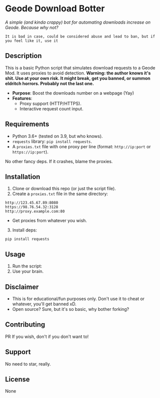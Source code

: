 # Geode Download Botter

*A simple (and kinda crappy) bot for automating downloads increase on Geode. Because why not?*

```It is bad in case, could be considered abuse and lead to ban, but if you feel like it, use it```

## Description
This is a basic Python script that simulates download requests to a Geode Mod. It uses proxies to avoid detection. **Warning: the author knows it's shit. Use at your own risk. It might break, get you banned, or summon eldritch horrors. Probably not the last one.**

- **Purpose**: Boost the downloads number on a webpage (Yay)
- **Features**:
  - Proxy support (HTTP/HTTPS).
  - Interactive request count input.

## Requirements
- Python 3.6+ (tested on 3.9, but who knows).
- `requests` library: `pip install requests`.
- A `proxies.txt` file with one proxy per line (format: `http://ip:port` or `https://ip:port`).

No other fancy deps. If it crashes, blame the proxies.

## Installation
1. Clone or download this repo (or just the script file).
2. Create a `proxies.txt` file in the same directory:

```
http://123.45.67.89:8080
https://98.76.54.32:3128
http://proxy.example.com:80
```

- Get proxies from whatever you wish.
3. Install deps:
  ```
  pip install requests
  ```

## Usage
1. Run the script:
2. Use your brain.

## Disclaimer
- This is for educational/fun purposes only. Don't use it to cheat or whatever, you'll get banned xD.
- Open source? Sure, but it's so basic, why bother forking?

## Contributing
PR If you wish, don't if you don't want to!

## Support
No need to star, really.

## License
None
